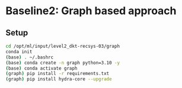 # Baseline2: Graph based approach

## Setup
```bash
cd /opt/ml/input/level2_dkt-recsys-03/graph
conda init
(base) . ~/.bashrc
(base) conda create -n graph python=3.10 -y
(base) conda activate graph
(graph) pip install -r requirements.txt
(graph) pip install hydra-core --upgrade
```
